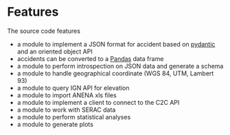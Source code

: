 # Features

The source code features

* a module to implement a JSON format for accident based on [pydantic](https://pydantic-docs.helpmanual.io) and an oriented object API
* accidents can be converted to a [Pandas](https://pandas.pydata.org) data frame
* a module to perform introspection on JSON data and generate a schema
* a module to handle geographical coordinate (WGS 84, UTM, Lambert 93)
* a module to query IGN API for elevation
* a module to import ANENA xls files
* a module to implement a client to connect to the C2C API
* a module to work with SERAC data
* a module to perform statistical analyses
* a module to generate plots

